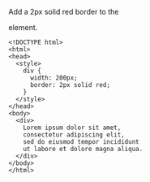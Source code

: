 Add a 2px solid red border to the <div> element.

    <!DOCTYPE html>
    <html>
    <head>
      <style>
        div {
          width: 200px;
          border: 2px solid red;
        }
      </style>
    </head>
    <body>
      <div>
        Lorem ipsum dolor sit amet,
        consectetur adipiscing elit,
        sed do eiusmod tempor incididunt
        ut labore et dolore magna aliqua.
      </div>
    </body>
    </html>
